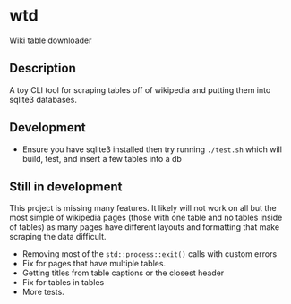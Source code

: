 # wtd

Wiki table downloader

## Description

A toy CLI tool for scraping tables off of wikipedia and putting them into sqlite3 databases.

## Development

* Ensure you have sqlite3 installed then try running `./test.sh` which will build, test, and insert a few tables into a db

## Still in development

This project is missing many features. It likely will not work on all but the most simple of wikipedia pages (those with one table and no tables inside of tables) as many pages have different layouts and formatting that make scraping the data difficult.

* Removing most of the `std::process::exit()` calls with custom errors
* Fix for pages that have multiple tables.
* Getting titles from table captions or the closest header
* Fix for tables in tables
* More tests.
